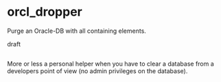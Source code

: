# orcl_dropper
Purge an Oracle-DB with all containing elements.

draft

##
More or less a personal helper when you have to clear a database from a developers point of view (no admin privileges on the database).

